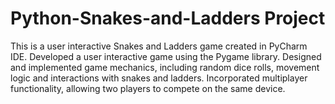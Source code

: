 # Python-Snakes-and-Ladders Project
This is a user interactive Snakes and Ladders game created in PyCharm IDE.
Developed a user interactive game using the Pygame library.
Designed and implemented game mechanics, including random dice rolls, movement logic and interactions with snakes and ladders.
Incorporated multiplayer functionality, allowing two players to compete on the same device.
